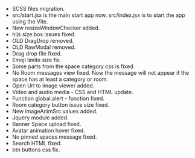 - SCSS files migration.
- src/start.jsx is the main start app now. src/index.jsx is to start the app using the Vite.
- New resizeWindowChecker added.
- hljs size box issues fixed.
- OLD DragDrop removed.
- OLD RawModal removed.
- Drag drop file fixed.
- Emoji limite size fix.
- Some parts from the space category css is fixed.
- No Room messages view fixed. Now the message will not appear if the space has at least a category or room.
- Open Url to image viewer added.
- Video and audio media - CSS and HTML update.
- Function global.alert - function fixed.
- Room category button issue size fixed.
- New imageAnimSrc values added.
- Jquery module added.
- Banner Space upload fixed.
- Avatar animation hover fixed.
- No pinned spaces message fixed.
- Search HTML fixed.
- btn buttons css fix.
